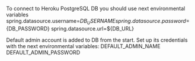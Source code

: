 To connect to Heroku PostgreSQL DB you should use next environmental variables
spring.datasource.username=${DB_USERNAME}
spring.datasource.password=${DB_PASSWORD}
spring.datasource.url=${DB_URL}

Default admin account is added to DB from the start.
Set up its credentials with the next environmental variables:
DEFAULT_ADMIN_NAME
DEFAULT_ADMIN_PASSWORD